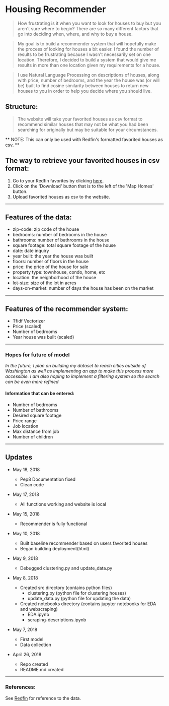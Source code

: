# Housing Recommender

> How frustrating is it when you want to look for houses to buy but you aren't sure where to begin? There are so many different factors that go into deciding when, where, and why to buy a house. 

> My goal is to build a recommender system that will hopefully make the process of looking for houses a bit easier. I found the number of results to be frustrating because I wasn't necessarily set on one location. Therefore, I decided to build a system that would give me results in more than one location given my requirements for a house.

> I use Natural Language Processing on descriptions of houses, along with price, number of bedrooms, and the year the house was (or will be) built to find cosine similarity between houses to return new houses to you in order to help you decide where you should live. 

## Structure:
> The website will take your favorited houses as csv format to recommend similar houses that may not be what you had been searching for originally but may be suitable for your circumstances. 

** NOTE: This can only be used with Redfin's formatted favorited houses as csv. **

## The way to retrieve your favorited houses in csv format:
1. Go to your Redfin favorites by clicking [here](https://www.redfin.com/myredfin/favorites).
2. Click on the 'Download' button that is to the left of the 'Map Homes' button.
3. Upload favorited houses as csv to the website.

----

## Features of the data:
* zip-code: zip code of the house
* bedrooms: number of bedrooms in the house
* bathrooms: number of bathrooms in the house
* square footage: total square footage of the house
* date: date inquiry 
* year built: the year the house was built
* floors: number of floors in the house
* price: the price of the house for sale
* property type: townhouse, condo, home, etc
* location: the neighborhood of the house
* lot-size: size of the lot in acres
* days-on-market: number of days the house has been on the market

----

## Features of the recommender system:
* Tfidf Vectorizer
* Price (scaled)
* Number of bedrooms 
* Year house was built (scaled)

------

### Hopes for future of model

*In the future, I plan on building my dataset to reach cities outside of Washington as well as implementing an app to make this process more accessible. I am also hoping to implement a filtering system so the search can be even more refined*

#### Information that can be entered:
* Number of bedrooms
* Number of bathrooms
* Desired square footage
* Price range
* Job location
* Max distance from job
* Number of children

----
## Updates

* May 18, 2018
	* Pep8 Documentation fixed
	* Clean code

* May 17, 2018
	* All functions working and website is local

* May 15, 2018
	* Recommender is fully functional 

* May 10, 2018
	* Built baseline recommender based on users favorited houses
	* Began building deployment(html)

* May 9, 2018
	* Debugged clustering.py and update_data.py

* May 8, 2018
	* Created src directory (contains python files)
		* clustering.py (python file for clustering houses)
		* update_data.py (python file for updating the data)
	* Created notebooks directory (contains jupyter notebooks for EDA and webscraping)
		* EDA.ipynb
		* scraping-descriptions.ipynb

* May 7, 2018
	* First model 
	* Data collection

* April 26, 2018
	* Repo created
	* README.md created

----
### References:
See [Redfin](redfin.com) for reference to the data.
